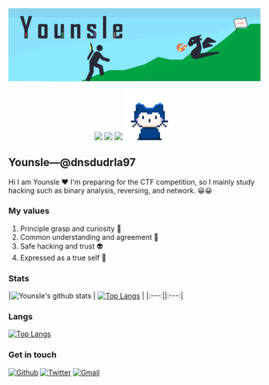 
<img src="https://github.com/dnsdudrla97/dnsdudrla97/blob/master/img/github_banner.png"> 

<p align="center">
     <img src="https://raw.githubusercontent.com/coderjojo/coderjojo/master/img/github.gif" width=100>
     <img src="https://octodex.github.com/images/maxtocat.gif" width=100>
     <img src="https://octodex.github.com/images/carlostocat.gif" width=100>
     <img src="https://github.com/dnsdudrla97/dnsdudrla97/blob/master/img/mona-whisper.gif" width=100>
</p>

## Younsle—@dnsdudrla97
Hi I am Younsle ❤ I'm preparing for the CTF competition, so I mainly study hacking such as binary analysis, reversing, and network. 😀😀

### My values
1. Principle grasp and curiosity 🥽
2. Common understanding and agreement 🙌
3. Safe hacking and trust 👽
4. Expressed as a true self 💓

### Stats
|![Younsle's github stats](https://github-readme-stats.vercel.app/api?username=dnsdudrla97&show_icons=true&theme=dracula) | [![Top Langs](https://github-readme-stats.vercel.app/api/top-langs/?username=dnsdudrla97)](https://github.com/dnsdudrla97/github-readme-stats) |
|:---:||:---:|

### Langs
[![Top Langs](https://github-readme-stats.vercel.app/api/top-langs/?username=dnsdudrla97)](https://github.com/dnsdudrla97/github-readme-stats)

### Get in touch
[![Github](https://img.shields.io/badge/-Github-000?style=flat&logo=Github&logoColor=white)](https://github.com/dnsdudrla97)
[![Twitter](https://img.shields.io/badge/-Twitter-1ca0f1?style=flat-square&labelColor=1ca0f1&logo=twitter&logoColor=white&link=https://twitter.com/Younsle1)](https://twitter.com/Younsle1)
[![Gmail](https://img.shields.io/badge/-Gmail-c14438?style=flat&logo=Gmail&logoColor=white)](mailto:kyw9710@@gmail.com)